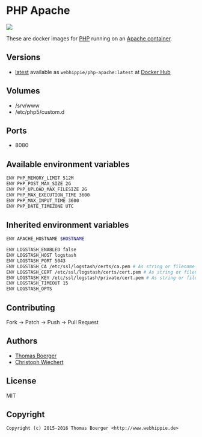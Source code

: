# PHP Apache

[![](https://badge.imagelayers.io/webhippie/php-apache:latest.svg)](https://imagelayers.io/?images=webhippie/php-apache:latest 'Get your own badge on imagelayers.io')

These are docker images for [PHP](https://secure.php.net) running on an
[Apache container](https://registry.hub.docker.com/u/webhippie/apache/).


## Versions

* [latest](https://github.com/dockhippie/php/tree/master/apache)
  available as ```webhippie/php-apache:latest``` at
  [Docker Hub](https://registry.hub.docker.com/u/webhippie/php-apache/)


## Volumes

* /srv/www
* /etc/php5/custom.d


## Ports

* 8080


## Available environment variables

```bash
ENV PHP_MEMORY_LIMIT 512M
ENV PHP_POST_MAX_SIZE 2G
ENV PHP_UPLOAD_MAX_FILESIZE 2G
ENV PHP_MAX_EXECUTION_TIME 3600
ENV PHP_MAX_INPUT_TIME 3600
ENV PHP_DATE_TIMEZONE UTC
```


## Inherited environment variables

```bash
ENV APACHE_HOSTNAME $HOSTNAME
```

```bash
ENV LOGSTASH_ENABLED false
ENV LOGSTASH_HOST logstash
ENV LOGSTASH_PORT 5043
ENV LOGSTASH_CA /etc/ssl/logstash/certs/ca.pem # As string or filename
ENV LOGSTASH_CERT /etc/ssl/logstash/certs/cert.pem # As string or filename
ENV LOGSTASH_KEY /etc/ssl/logstash/private/cert.pem # As string or filename
ENV LOGSTASH_TIMEOUT 15
ENV LOGSTASH_OPTS
```


## Contributing

Fork -> Patch -> Push -> Pull Request


## Authors

* [Thomas Boerger](https://github.com/tboerger)
* [Christoph Wiechert](https://github.com/psi-4ward)


## License

MIT


## Copyright

```
Copyright (c) 2015-2016 Thomas Boerger <http://www.webhippie.de>
```
